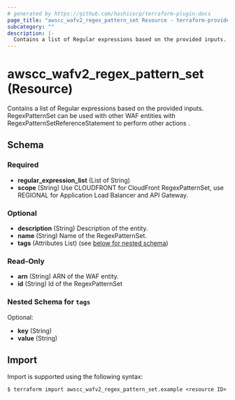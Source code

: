 ```yaml
---
# generated by https://github.com/hashicorp/terraform-plugin-docs
page_title: "awscc_wafv2_regex_pattern_set Resource - terraform-provider-awscc"
subcategory: ""
description: |-
  Contains a list of Regular expressions based on the provided inputs. RegexPatternSet can be used with other WAF entities with RegexPatternSetReferenceStatement to perform other actions .
---
```


# awscc_wafv2_regex_pattern_set (Resource)

Contains a list of Regular expressions based on the provided inputs. RegexPatternSet can be used with other WAF entities with RegexPatternSetReferenceStatement to perform other actions .



<!-- schema generated by tfplugindocs -->
## Schema

### Required

- **regular_expression_list** (List of String)
- **scope** (String) Use CLOUDFRONT for CloudFront RegexPatternSet, use REGIONAL for Application Load Balancer and API Gateway.

### Optional

- **description** (String) Description of the entity.
- **name** (String) Name of the RegexPatternSet.
- **tags** (Attributes List) (see [below for nested schema](#nestedatt--tags))

### Read-Only

- **arn** (String) ARN of the WAF entity.
- **id** (String) Id of the RegexPatternSet

<a id="nestedatt--tags"></a>
### Nested Schema for `tags`

Optional:

- **key** (String)
- **value** (String)

## Import

Import is supported using the following syntax:

```shell
$ terraform import awscc_wafv2_regex_pattern_set.example <resource ID>
```
